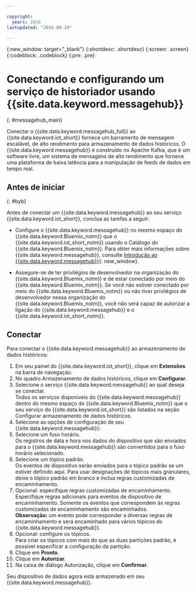 ```yaml
---

copyright:
  years: 2016
lastupdated: "2016-09-29"

---
```


{:new_window: target="\_blank"}
{:shortdesc: .shortdesc}
{:screen: .screen}
{:codeblock: .codeblock}
{:pre: .pre}

# Conectando e configurando um serviço de historiador usando {{site.data.keyword.messagehub}}  
{: #messagehub_main}

Conectar o {{site.data.keyword.messagehub_full}} ao {{site.data.keyword.iot_short}} fornece um barramento de mensagem escalável, de alto rendimento para armazenamento de dados históricos. O {{site.data.keyword.messagehub}} é construído no Apache Kafka, que é um software livre, um sistema de mensagens de alto rendimento que fornece uma plataforma de baixa latência para a manipulação de feeds de dados em tempo real.

## Antes de iniciar  
{: #byb}

Antes de conectar um {{site.data.keyword.messagehub}} ao seu serviço {{site.data.keyword.iot_short}}, conclua as tarefas a seguir:

- Configure o {{site.data.keyword.messagehub}} no mesmo espaço do {{site.data.keyword.Bluemix_notm}} que o {{site.data.keyword.iot_short_notm}} usando o Catálogo do {{site.data.keyword.Bluemix_notm}}. Para obter mais informações sobre {{site.data.keyword.messagehub}}, consulte [Introdução ao {{site.data.keyword.messagehub}}](https://console.{DomainName}/docs/services/MessageHub/index.html){: new_window}.

- Assegure-se de ter privilégios de desenvolvedor na organização do {{site.data.keyword.Bluemix_notm}} e de estar conectado por meio do {{site.data.keyword.Bluemix_notm}}. Se você não estiver conectado por meio do {{site.data.keyword.Bluemix_notm}} ou não tiver privilégios de desenvolvedor nessa organização do {{site.data.keyword.Bluemix_notm}}, você não será capaz de
autorizar a ligação do {{site.data.keyword.messagehub}} e o {{site.data.keyword.iot_short_notm}}.

## Conectar

Para conectar o {{site.data.keyword.messagehub}} ao armazenamento de dados históricos:

1. Em seu painel do {{site.data.keyword.iot_short}}, clique em **Extensões** na barra de navegação.
2. No quadro Armazenamento de dados históricos, clique em **Configurar**.
4. Selecione o serviço {{site.data.keyword.messagehub}} ao qual deseja se conectar.  
Todos os serviços disponíveis do {{site.data.keyword.messagehub}} dentro do mesmo espaço do {{site.data.keyword.Bluemix_notm}} que o seu serviço do {{site.data.keyword.iot_short}} são
listados na seção Configurar armazenamento de dados históricos.
5. Selecione as opções de configuração de seu {{site.data.keyword.messagehub}}:
 1. Selecione um fuso horário.  
 Os registros de data e hora nos dados do dispositivo que são enviados para o {{site.data.keyword.messagehub}} são convertidos para o fuso horário selecionado.
 2. Selecione um tópico padrão.  
 Os eventos de dispositivo serão enviados para o tópico padrão se um estiver definido aqui. Para usar designações de tópicos mais granulares, deixe o tópico padrão em branco e inclua regras customizadas de encaminhamento.
 3. Opcional: especifique regras customizadas de encaminhamento.  
 Especifique regras adicionais para eventos de dispositivo de encaminhamento. Somente os eventos que correspondem às regras customizadas de encaminhamento são encaminhados.  
 **Observação:** um evento pode corresponder a diversas regras de encaminhamento e será encaminhado para vários tópicos do {{site.data.keyword.messagehub}}.
 4. Opcional: configure os tópicos.  
 Para criar os tópicos com mais do que as duas partições padrão, é possível especificar a configuração da partição.
 5. Clique em **Pronto**.
5. Clique em **Autorizar**.
6. Na caixa de diálogo Autorização, clique em **Confirmar**.

Seu dispositivo de dados agora está armazenado em seu {{site.data.keyword.messagehub}}.
